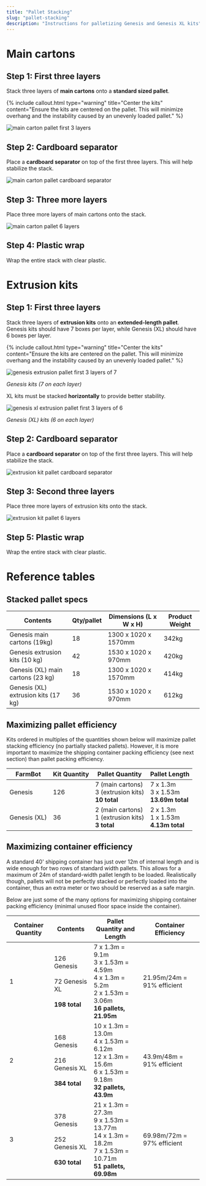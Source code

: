 ```yaml
---
title: "Pallet Stacking"
slug: "pallet-stacking"
description: "Instructions for palletizing Genesis and Genesis XL kits"
---
```


# Main cartons

## Step 1: First three layers

Stack three layers of **main cartons** onto a **standard sized pallet**.

{%
include callout.html
type="warning"
title="Center the kits"
content="Ensure the kits are centered on the pallet. This will minimize overhang and the instability caused by an unevenly loaded pallet."
%}

![main carton pallet first 3 layers](_images/main_carton_pallet_first_3_layers.png)

## Step 2: Cardboard separator

Place a **cardboard separator** on top of the first three layers. This will help stabilize the stack.

![main carton pallet cardboard separator](_images/main_carton_pallet_cardboard_separator.png)

## Step 3: Three more layers

Place three more layers of main cartons onto the stack.

![main carton pallet 6 layers](_images/main_carton_pallet_6_layers.png)

## Step 4: Plastic wrap

Wrap the entire stack with clear plastic.

# Extrusion kits

## Step 1: First three layers

Stack three layers of **extrusion kits** onto an **extended-length pallet**. Genesis kits should have 7 boxes per layer, while Genesis (XL) should have 6 boxes per layer.

{%
include callout.html
type="warning"
title="Center the kits"
content="Ensure the kits are centered on the pallet. This will minimize overhang and the instability caused by an unevenly loaded pallet."
%}

![genesis extrusion pallet first 3 layers of 7](_images/genesis_extrusion_pallet_first_3_layers_of_7.png)

_Genesis kits (7 on each layer)_

XL kits must be stacked **horizontally** to provide better stability.

![genesis xl extrusion pallet first 3 layers of 6](_images/genesis_xl_extrusion_pallet_first_3_layers_of_6.png)

_Genesis (XL) kits (6 on each layer)_

## Step 2: Cardboard separator

Place a **cardboard separator** on top of the first three layers. This will help stabilize the stack.

![extrusion kit pallet cardboard separator](_images/extrusion_kit_pallet_cardboard_separator.png)

## Step 3: Second three layers

Place three more layers of extrusion kits onto the stack.

![extrusion kit pallet 6 layers](_images/extrusion_kit_pallet_6_layers.png)

## Step 5: Plastic wrap

Wrap the entire stack with clear plastic.

# Reference tables

## Stacked pallet specs

|Contents                             |Qty/pallet|Dimensions (L x W x H)|Product Weight|
|-------------------------------------|----------|----------------------|--------------|
|Genesis main cartons (19kg)          |18        |1300 x 1020 x 1570mm  |342kg
|Genesis extrusion kits (10 kg)       |42        |1530 x 1020 x 970mm   |420kg
|Genesis (XL) main cartons (23 kg)    |18        |1300 x 1020 x 1570mm  |414kg
|Genesis (XL) extrusion kits (17 kg)  |36        |1530 x 1020 x 970mm   |612kg

## Maximizing pallet efficiency

Kits ordered in multiples of the quantities shown below will maximize pallet stacking efficiency (no partially stacked pallets). However, it is more important to maximize the shipping container packing efficiency (see next section) than pallet packing efficiency.

|FarmBot     |Kit Quantity |Pallet Quantity               |Pallet Length                 |
|------------|-------------|------------------------------|------------------------------|
|Genesis     |126          |7 (main cartons)<br>3 (extrusion kits)<br>**10 total**|7 x 1.3m<br>3 x 1.53m<br>**13.69m total**
|Genesis (XL)  |36           |2 (main cartons)<br>1 (extrusion kits)<br>**3 total**|2 x 1.3m<br>1 x 1.53m<br>**4.13m total**

## Maximizing container efficiency

A standard 40' shipping container has just over 12m of internal length and is wide enough for two rows of standard width pallets. This allows for a maximum of 24m of standard-width pallet length to be loaded. Realistically though, pallets will not be perfectly stacked or perfectly loaded into the container, thus an extra meter or two should be reserved as a safe margin.

Below are just some of the many options for maximizing shipping container packing efficiency (minimal unused floor space inside the container).

|Container Quantity            |Contents                      |Pallet Quantity and Length    |Container Efficiency          |
|------------------------------|------------------------------|------------------------------|------------------------------|
|1                             |126 Genesis<br>&nbsp;<br>72 Genesis XL<br>&nbsp;<br>**198 total**|7 x 1.3m = 9.1m<br>3 x 1.53m = 4.59m<br>4 x 1.3m = 5.2m<br>2 x 1.53m = 3.06m<br>**16 pallets, 21.95m**|21.95m/24m = 91% efficient
|2                             |168 Genesis<br>&nbsp;<br>216 Genesis XL<br>&nbsp;<br>**384 total**|10 x 1.3m = 13.0m<br>4 x 1.53m = 6.12m<br>12 x 1.3m = 15.6m<br>6 x 1.53m = 9.18m<br>**32 pallets, 43.9m**|43.9m/48m = 91% efficient
|3                             |378 Genesis<br>&nbsp;<br>252 Genesis XL<br>&nbsp;<br>**630 total**|21 x 1.3m = 27.3m<br>9 x 1.53m = 13.77m<br>14 x 1.3m = 18.2m<br>7 x 1.53m = 10.71m<br>**51 pallets, 69.98m**|69.98m/72m = 97% efficient
